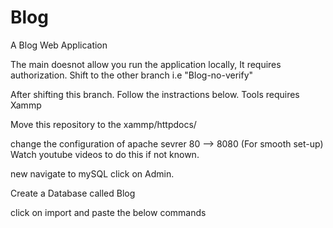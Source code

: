 # Blog
A Blog Web Application

The main doesnot allow you run the application locally, It requires authorization. Shift to the other branch i.e "Blog-no-verify"

After shifting this branch. Follow the instractions below.
Tools requires
Xammp

Move this repository to the xammp/httpdocs/

change the configuration of apache sevrer 80 --> 8080 (For smooth set-up) Watch youtube videos to do this if not known.

new navigate to mySQL click on Admin. 

Create a Database called Blog

click on import and paste the below commands

